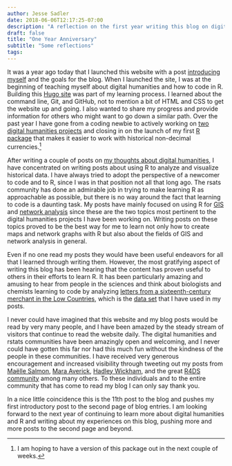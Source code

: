 ```yaml
---
author: Jesse Sadler
date: 2018-06-06T12:17:25-07:00
description: "A reflection on the first year writing this blog on digital humanities and R"
draft: false
title: "One Year Anniversary"
subtitle: "Some reflections"
tags: 
---
```


It was a year ago today that I launched this website with a post [introducing myself](https://jessesadler.com/post/by-way-of-introduction/) and the goals for the blog. When I launched the site, I was at the beginning of teaching myself about digital humanities and how to code in R. Building this [Hugo site](http://gohugo.io) was part of my learning process. I learned about the command line, Git, and GitHub, not to mention a bit of HTML and CSS to get the website up and going. I also wanted to share my progress and provide information for others who might want to go down a similar path. Over the past year I have gone from a coding newbie to actively working on [two digital humanities projects](https://www.jessesadler.com/project/) and closing in on the launch of my first [R package](https://github.com/jessesadler/debkeepr) that makes it easier to work with historical non-decimal currencies.[^1]

After writing a couple of posts on [my thoughts about digital humanities](https://jessesadler.com/post/my-approach-to-dh/), I have concentrated on writing posts about using R to analyze and visualize historical data. I have always tried to adopt the perspective of a newcomer to code and to R, since I was in that position not all that long ago. The rsats community has done an admirable job in trying to make learning R as approachable as possible, but there is no way around the fact that learning to code is a daunting task. My posts have mainly focused on using R for [GIS](https://jessesadler.com/post/gis-with-r-intro/) and [network analysis](https://jessesadler.com/post/network-analysis-with-r/) since these are the two topics most pertinent to the digital humanities projects I have been working on. Writing posts on these topics proved to be the best way for me to learn not only how to create maps and network graphs with R but also about the fields of GIS and network analysis in general.

Even if no one read my posts they would have been useful endeavors for all that I learned through writing them. However, the most gratifying aspect of writing this blog has been hearing that the content has proven useful to others in their efforts to learn R. It has been particularly amazing and amusing to hear from people in the sciences and think about biologists and chemists learning to code by analyzing [letters from a sixteenth-century merchant in the Low Countries](https://jessesadler.com/project/dvdm-correspondence/), which is the [data set](https://github.com/jessesadler/intro-to-r/tree/master/data) that I have used in my posts.

I never could have imagined that this website and my blog posts would be read by very many people, and I have been amazed by the steady stream of visitors that continue to read the website daily. The digital humanities and rstats communities have been amazingly open and welcoming, and I never could have gotten this far nor had this much fun without the kindness of the people in these communities. I have received very generous encouragement and increased visibility through tweeting out my posts from [Maëlle Salmon](https://twitter.com/ma_salmon), [Mara Averick](https://twitter.com/dataandme), [Hadley Wickham](https://twitter.com/hadleywickham), and the great [R4DS community](https://twitter.com/R4DScommunity) among many others. To these individuals and to the entire community that has come to read my blog I can only say thank you.

In a nice little coincidence this is the 11th post to the blog and pushes my first introductory post to the second page of blog entries. I am looking forward to the next year of continuing to learn more about digital humanities and R and writing about my experiences on this blog, pushing more and more posts to the second page and beyond.


[^1]: I am hoping to have a version of this package out in the next couple of weeks.

<!--more-->